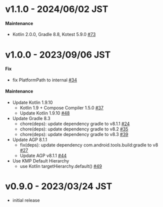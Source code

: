 # v1.1.0 - 2024/06/02 JST

#### Maintenance

* Kotlin 2.0.0, Gradle 8.8, Kotest 5.9.0 [#73](https://github.com/irgaly/kfswatch/pull/73)

# v1.0.0 - 2023/09/06 JST

#### Fix

* fix PlatformPath to internal [#34](https://github.com/irgaly/kfswatch/pull/34)

#### Maintenance

* Update Kotlin 1.9.10
    * Kotlin 1.9 + Compose Compiler 1.5.0 [#37](https://github.com/irgaly/kfswatch/pull/37)
    * Update Kotlin 1.9.10 [#48](https://github.com/irgaly/kfswatch/pull/48)
* Update Gradle 8.3
    * chore(deps): update dependency gradle to v8.1.1 [#24](https://github.com/irgaly/kfswatch/pull/24)
    * chore(deps): update dependency gradle to v8.2 [#35](https://github.com/irgaly/kfswatch/pull/35)
    * chore(deps): update dependency gradle to v8.3 [#39](https://github.com/irgaly/kfswatch/pull/39)
* Update AGP 8.1.1
    * fix(deps): update dependency com.android.tools.build:gradle to v8 [#27](https://github.com/irgaly/kfswatch/pull/27)
    * Update AGP v8.1.1 [#44](https://github.com/irgaly/kfswatch/pull/44)
* Use KMP Default Hierarchy
    * use Kotlin targetHierarchy.default() [#49](https://github.com/irgaly/kfswatch/pull/49)

# v0.9.0 - 2023/03/24 JST

* initial release
